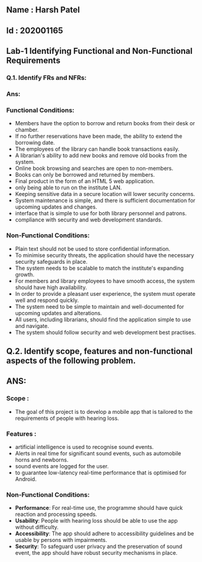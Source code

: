 ## Name : Harsh Patel
## Id : 202001165
## Lab-1 Identifying Functional and Non-Functional Requirements



### Q.1. Identify FRs and NFRs:
### Ans:

### **Functional Conditions:**
- Members have the option to borrow and return books from their desk or chamber.<br />
- If no further reservations have been made, the ability to extend the borrowing date.<br />
- The employees of the library can handle book transactions easily.<br />
- A librarian's ability to add new books and remove old books from the system.<br />
- Online book browsing and searches are open to non-members.<br />
- Books can only be borrowed and returned by members.<br />
- Final product in the form of an HTML 5 web application.<br />
- only being able to run on the institute LAN.<br />
- Keeping sensitive data in a secure location will lower security concerns.<br />
- System maintenance is simple, and there is sufficient documentation for upcoming updates and changes.<br />
- interface that is simple to use for both library personnel and patrons.<br />
- compliance with security and web development standards.<br />


### **Non-Functional Conditions:**

- Plain text should not be used to store confidential information.<br />
- To minimise security threats, the application should have the necessary security safeguards in place.<br />
- The system needs to be scalable to match the institute's expanding growth.<br />
- For members and library employees to have smooth access, the system should have high availability.<br />
- In order to provide a pleasant user experience, the system must operate well and respond quickly.<br />
- The system need to be simple to maintain and well-documented for upcoming updates and alterations.<br />
- All users, including librarians, should find the application simple to use and navigate.<br />
- The system should follow security and web development best practises.<br />


## Q.2. Identify scope, features and non-functional aspects of the following problem.
## ANS:

### **Scope :**
- The goal of this project is to develop a mobile app that is tailored to the requirements of people with hearing loss.

### **Features :**
- artificial intelligence is used to recognise sound events.
- Alerts in real time for significant sound events, such as automobile horns and newborns.
- sound events are logged for the user.
- to guarantee low-latency real-time performance that is optimised for Android.

### **Non-Functional Conditions:**
- **Performance**: For real-time use, the programme should have quick reaction and processing speeds.
- **Usability**: People with hearing loss should be able to use the app without difficulty.
- **Accessibility**: The app should adhere to accessibility guidelines and be usable by persons with impairments.
- **Security**: To safeguard user privacy and the preservation of sound event, the app should have robust security mechanisms in place.
